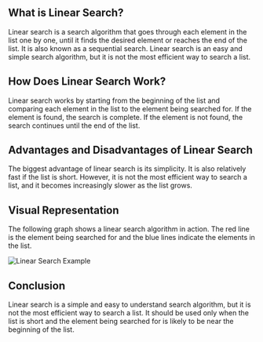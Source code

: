## What is Linear Search?

Linear search is a search algorithm that goes through each element in the list one by one, until it finds the desired element or reaches the end of the list. It is also known as a sequential search. Linear search is an easy and simple search algorithm, but it is not the most efficient way to search a list.

## How Does Linear Search Work?

Linear search works by starting from the beginning of the list and comparing each element in the list to the element being searched for. If the element is found, the search is complete. If the element is not found, the search continues until the end of the list.

## Advantages and Disadvantages of Linear Search

The biggest advantage of linear search is its simplicity. It is also relatively fast if the list is short. However, it is not the most efficient way to search a list, and it becomes increasingly slower as the list grows.

## Visual Representation

The following graph shows a linear search algorithm in action. The red line is the element being searched for and the blue lines indicate the elements in the list.

![Linear Search Example](https://upload.wikimedia.org/wikipedia/commons/5/5a/Linear_search.png)


## Conclusion

Linear search is a simple and easy to understand search algorithm, but it is not the most efficient way to search a list. It should be used only when the list is short and the element being searched for is likely to be near the beginning of the list.
